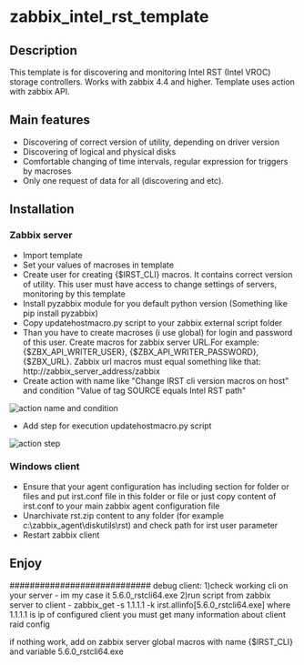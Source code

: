 # zabbix_intel_rst_template
## Description
This template is for discovering and monitoring Intel RST (Intel VROC) storage controllers. Works with zabbix 4.4 and higher. Template uses
action with zabbix API.

## Main features

* Discovering of correct version of utility, depending on driver version
* Discovering of logical and physical disks
* Comfortable changing of time intervals, regular expression for triggers by macroses
* Only one request of data for all (discovering and etc).

## Installation

### Zabbix server

* Import template
* Set your values of macroses in template
* Create user for creating {$IRST_CLI} macros. It contains correct version of utility. This user must have access to change settings of
servers, monitoring by this template
* Install pyzabbix module for you default python version (Something like pip install pyzabbix)
* Copy updatehostmacro.py script to your zabbix external script folder
* Than you have to create macroses (i use global) for login and password of this user. Create macros for zabbix server URL.For example: {$ZBX_API_WRITER_USER}, {$ZBX_API_WRITER_PASSWORD}, {$ZBX_URL}. Zabbix url macros must equal something like that: http://zabbix_server_address/zabbix
* Create action with name like "Change IRST cli version macros on host" and condition "Value of tag SOURCE equals Intel RST path"

![action name and condition](https://github.com/mykolq/zabbix_intel_rst_template/blob/master/screenshots/create_action.png?raw=true)

* Add step for execution updatehostmacro.py script

![action step](https://github.com/mykolq/zabbix_intel_rst_template/blob/master/screenshots/execute_script.png?raw=true)


  ### Windows client
  
  * Ensure that your agent configuration has including section for folder or files and put irst.conf file in this folder or file
  or just copy content of irst.conf to your main zabbix agent configuration file
  * Unarchivate rst.zip content to any folder (for example c:\zabbix_agent\diskutils\rst) and check path for irst user parameter
  * Restart zabbix client
  
  ## Enjoy


############################
debug 
client:
1)check working cli on your server - im my case it 5.6.0_rstcli64.exe
2)run script from zabbix server to client - zabbix_get -s 1.1.1.1 -k irst.allinfo[5.6.0_rstcli64.exe] where 1.1.1.1 is ip of configured client you must get many information about client raid config

if nothing work, add on zabbix server global macros with name {$IRST_CLI} and variable 5.6.0_rstcli64.exe






